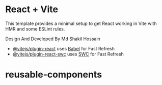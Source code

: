 # React + Vite

This template provides a minimal setup to get React working in Vite with HMR and some ESLint rules.

Design And Developed By Md Shakil Hossain

- [@vitejs/plugin-react](https://github.com/vitejs/vite-plugin-react/blob/main/packages/plugin-react/README.md) uses [Babel](https://babeljs.io/) for Fast Refresh
- [@vitejs/plugin-react-swc](https://github.com/vitejs/vite-plugin-react-swc) uses [SWC](https://swc.rs/) for Fast Refresh

# reusable-components
